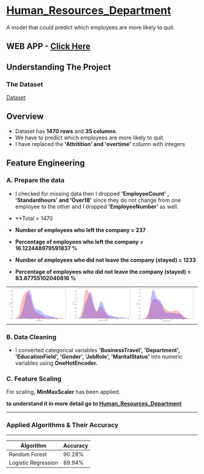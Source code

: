 # [Human_Resources_Department](https://github.com/parthshah28/Human_Resources_Department)
A model that could predict which employees are more likely to quit.

## WEB APP - [Click Here](https://employee-attrition-predictor.herokuapp.com/home)

## **Understanding The Project**

### **The Dataset**

[Dataset](https://www.kaggle.com/pavansubhasht/ibm-hr-analytics-attrition-dataset)


## **Overview**
* Dataset has **1470 rows** and **35 columns**.
* We have to predict which employees are more likely to quit.
* I have replaced the **'Attritition' and 'overtime'** column with integers


## Feature Engineering

### A. Prepare the data
* I checked for missing data then I dropped **'EmployeeCount' , 'Standardhours' and 'Over18'** since they do not change from one employee to the other and I dropped **'EmployeeNumber'** as well.

* **Total = 1470
* **Number of employees who left the company = 237**
* **Percentage of employees who left the company = 16.122448979591837 %**
* **Number of employees who did not leave the company (stayed) = 1233**
* **Percentage of employees who did not leave the company (stayed) = 83.87755102040816 %**

<table><tr><td><img src='https://github.com/parthshah28/Human_Resources_Department/blob/main/images/1.png'></td><td><img src='https://github.com/parthshah28/Human_Resources_Department/blob/main/images/2.png'></td><td><img src='https://github.com/parthshah28/Human_Resources_Department/blob/main/images/3.png'></td></tr></table>


### B. Data Cleaning 
* I converted categorical variables **'BusinessTravel', 'Department', 'EducationField', 'Gender', 'JobRole', 'MaritalStatus'** into numeric variables using **OneHotEncoder.**

### C. Feature Scaling
For scaling, **MinMaxScaler** has been applied.

**to understand it in more detail go to [Human_Resources_Department](https://github.com/parthshah28/Human_Resources_Department/blob/main/Human_Resources_Department.ipynb)**

***
### **Applied Algorithms & Their Accuracy**
***
| Algorithm | Accuracy |
| ---    | ---    |
| Random Forest | 90.28% |
| Logistic Regression |  89.94% |



